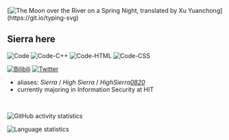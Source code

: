 <!-- <link href="https://fonts.googleapis.com/css2?family=Kalam:wght@400;700&display=swap" rel="stylesheet">
<link href="https://fonts.googleapis.com/css2?family=Klee%20One:wght@400;700&display=swap" rel="stylesheet">

<style>
    .kalam {
        font-family: 'Kalam', sans-serif;
    }
    /* .klee-one {
        font-family: 'Klee One', sans-serif;
    } */
    td {
        border: none;
        padding: 8px;
        text-align: left;
    }
    ul {
        list-style-type: none;
        padding-left: 0px;
    }
    ul li{
        padding-left: 15px;
    }
    ul li::before {
        content: "- ";
        margin-right: 8px;
    }
</style>

<p class="kalam" style="font-size:1.5em;text-align:center;">
    Many generations have come and pasted away;<br>
    From year to year the moons look alike, old and new.<br>
    We do not know tonight for whom she sheds her ray,<br>
    But hear the river say to its water adieu.
</p> -->

[![The Moon over the River on a Spring Night, translated by Xu Yuanchong](https://readme-typing-svg.demolab.com?font=Kalam&pause=1000&random=false&width=512&separator=%3C&lines=In+spring+the+river+rises+as+high+as+the+sea%2C%3CAnd+with+the+river%E2%80%99s+rise+the+moon+uprises+bright.%3CShe+follows+the+rolling+waves+for+ten+thousand+li%2C%3CAnd+where+the+river+flows%2C+there+overflows+her+light.%3CThe+river+winds+around+the+fragrant+islet+where%3CThe+blooming+flowers+in+her+light+all+look+like+snow.%3CYou+cannot+tell+her+beams+from+hoar+frost+in+the+air%2C%3CNor+from+white+sand+upon+Farewell+Beach+below.%3CNo+dust+has+stained+the+water+blending+with+the+skies;%3CA+lonely+wheel+like+moon+shines+brilliant+far+and+wide.%3CWho+by+the+riverside+first+saw+the+moon+arise%3F%3CWhen+did+the+moon+first+see+a+man+by+riverside%3F%3CMany+generations+have+come+and+pasted+away;%3CFrom+year+to+year+the+moons+look+alike%2C+old+and+new.%3CWe+do+not+know+tonight+for+whom+she+sheds+her+ray%2C%3CBut+hear+the+river+say+to+its+water+adieu.%3CAway%2C+away+is+sailing+a+single+cloud+white;%3COn+Farewell+Beach+pining+away+maples+green.%3CWhere+is+the+wanderer+sailing+his+boat+tonight%3F%3CWho%2C+pining+away%2C+on+the+moonlit+rails+would+learn%3F%3CAlas!+The+moon+is+lingering+over+the+tower;%3CIt+should+have+seen+her+dressing+table+all+alone.%3CShe+may+roll+curtains+up%2C+but+light+is+still+in+her+bower;%3CShe+may+wash%2C+but+moonbeams+still+remain+on+the+stone.%3CShe+sees+the+moon%2C+but+her+husband+is+out+of+sight;%3CShe+would+follow+the+moonbeams+to+shine+on+his+face.%3CBut+message-bearing+swans+can%E2%80%99t+fly+out+of+moonlight%2C%3CNor+letter-sending+fish+can+leap+out+of+their+place.%3CHe+dreamed+of+flowers+falling+o'er+the+pool+last+night;%3CAlas!+Spring+has+half+gone%2C+but+he+can't+homeward+go.%3CThe+water+bearing+spring+will+run+away+in+flight;%3CThe+moon+over+the+pool+will+sink+low.%3CIn+the+mist+on+the+sea+the+slanting+moon+will+hide;%3CIt%E2%80%99s+a+long+way+between+northern+hills+to+southern+streams.%3CHow+many+can+go+home+by+moonlight+on+the+tide%3F%3CThe+sinking+moon+sheds+o'ver+riverside+trees+but+dreams.)](https://git.io/typing-svg)

## Sierra here

![Code](https://img.shields.io/badge/-Python-informational?&logo=python&logoColor=white&color=red) ![Code-C++](https://img.shields.io/badge/-C%2B%2B-informational?&logo=c%2B%2B&logoColor=white&color=green) ![Code-HTML](https://img.shields.io/badge/-HTML-informational?&logo=htmx&logoColor=white&color=blue) ![Code-CSS](https://img.shields.io/badge/-CSS-informational?&logo=csswizardry&logoColor=white&color=yellow)

[![Bilibili](https://img.shields.io/badge/dynamic/json?label=HighSierra_&logo=bilibili&query=%24.data.follower&url=https%3A%2F%2Fapi.bilibili.com%2Fx%2Frelation%2Fstat%3Fvmid%3D351436014&color=blue&style=flat&logoColor=white)](https://space.bilibili.com/351436014) [![Twitter](https://img.shields.io/badge/-HighSierra0820-informational?&logo=x&logoColor=white)](https://twitter.com/HighSierra0820)

<ul>
    <li>aliases: <i>Sierra</i> / <i>High Sierra</i> / <i>HighSierra<a href="https://en.wikipedia.org/wiki/Orangestar">0820</a></i></li>
    <li>currently majoring in Information Security at HIT
</ul>
<br>

![GitHub activity statistics](https://github-readme-stats.vercel.app/api?username=HighSierra0820&show_icons=true)

![Language statistics](https://github-readme-stats.vercel.app/api/top-langs/?username=HighSierra0820&layout=compact&size_weight=0.5&count_weight=0.5&langs_count=8)
